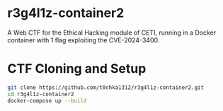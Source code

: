 # r3g4l1z-container2
A Web CTF for the Ethical Hacking module of CETI, running in a Docker container with 1 flag exploiting the CVE-2024-3400.

# CTF Cloning and Setup
```bash
git clone https://github.com/t0chka1312/r3g4l1z-container2.git
cd r3g4l1z-container2
docker-compose up --build
